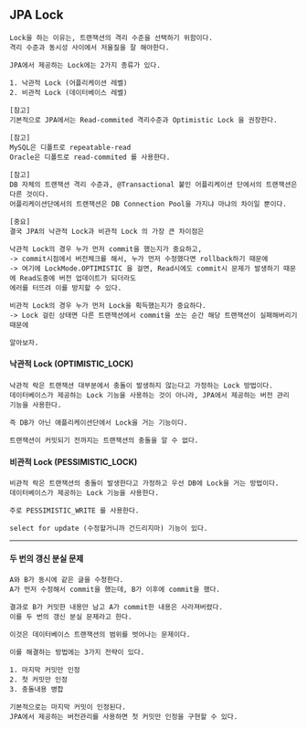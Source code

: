 ## JPA Lock

    Lock을 하는 이유는, 트랜잭션의 격리 수준을 선택하기 위함이다.
    격리 수준과 동시성 사이에서 저울질을 잘 해야한다.

    JPA에서 제공하는 Lock에는 2가지 종류가 있다.
    
    1. 낙관적 Lock (어플리케이션 레벨)
    2. 비관적 Lock (데이터베이스 레벨)

    [참고]
    기본적으로 JPA에서는 Read-commited 격리수준과 Optimistic Lock 을 권장한다.
    
    [참고]
    MySQL은 디폴트로 repeatable-read
    Oracle은 디폴트로 read-commited 를 사용한다.

    [참고]
    DB 자체의 트랜잭션 격리 수준과, @Transactional 붙인 어플리케이션 단에서의 트랜잭션은 다른 것이다.
    어플리케이션단에서의 트랜잭션은 DB Connection Pool을 가지냐 마냐의 차이일 뿐이다.

    [중요]
    결국 JPA의 낙관적 Lock과 비관적 Lock 의 가장 큰 차이점은
    
    낙관적 Lock의 경우 누가 먼저 commit을 했는지가 중요하고,
    -> commit시점에서 버전체크를 해서, 누가 먼저 수정했다면 rollback하기 때문에
    -> 여기에 LockMode.OPTIMISTIC 을 걸면, Read시에도 commit시 문제가 발생하기 때문에 Read도중에 버전 업데이트가 되더라도
    에러를 터뜨려 이를 방지할 수 있다.

    비관적 Lock의 경우 누가 먼저 Lock을 획득했는지가 중요하다.
    -> Lock 걸린 상태면 다른 트랜잭션에서 commit을 쏘는 순간 해당 트랜잭션이 실패해버리기 때문에

    알아보자.

#### 낙관적 Lock (OPTIMISTIC_LOCK)

    낙관적 락은 트랜잭션 대부분에서 충돌이 발생하지 않는다고 가정하는 Lock 방법이다.
    데이터베이스가 제공하는 Lock 기능을 사용하는 것이 아니라, JPA에서 제공하는 버전 관리 기능을 사용한다.

    즉 DB가 아닌 애플리케이션단에서 Lock을 거는 기능이다.

    트랜잭션이 커밋되기 전까지는 트랜잭션의 충돌을 알 수 없다.

#### 비관적 Lock (PESSIMISTIC_LOCK)

    비관적 락은 트랜잭션의 충돌이 발생한다고 가정하고 우선 DB에 Lock을 거는 방법이다.
    데이터베이스가 제공하는 Lock 기능을 사용한다.

    주로 PESSIMISTIC_WRITE 를 사용한다.

    select for update (수정할거니까 건드리지마) 기능이 있다.

---

#### 두 번의 갱신 분실 문제

    A와 B가 동시에 같은 글을 수정한다.
    A가 먼저 수정해서 commit을 했는데, B가 이후에 commit을 했다.

    결과로 B가 커밋한 내용만 남고 A가 commit한 내용은 사라져버렸다.
    이를 두 번의 갱신 분실 문제라고 한다.

    이것은 데이터베이스 트랜잭션의 범위를 벗어나는 문제이다.

    이를 해결하는 방법에는 3가지 전략이 있다.

    1. 마지막 커밋만 인정
    2. 첫 커밋만 인정
    3. 충돌내용 병합

    기본적으로는 마지막 커밋이 인정된다.
    JPA에서 제공하는 버전관리를 사용하면 첫 커밋만 인정을 구현할 수 있다.